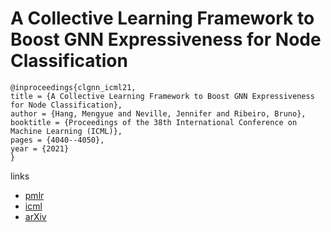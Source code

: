 # A Collective Learning Framework to Boost GNN Expressiveness for Node Classification

```
@inproceedings{clgnn_icml21,
title = {A Collective Learning Framework to Boost GNN Expressiveness for Node Classification},
author = {Hang, Mengyue and Neville, Jennifer and Ribeiro, Bruno},
booktitle = {Proceedings of the 38th International Conference on Machine Learning (ICML)},
pages = {4040--4050},
year = {2021}
}
```

links
- [pmlr](http://proceedings.mlr.press/v139/hang21a.html)
- [icml](https://icml.cc/virtual/2021/poster/9337)
- [arXiv](https://arxiv.org/abs/2003.12169)